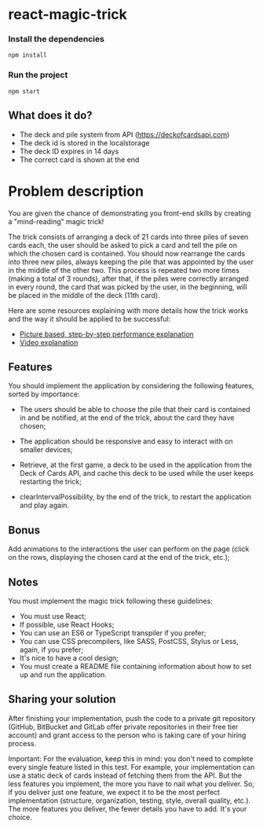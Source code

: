 # react-magic-trick

### Install the dependencies
`npm install`

### Run the project
`npm start`

## What does it do?
- The deck and pile system from API (https://deckofcardsapi.com)
- The deck id is stored in the localstorage
- The deck ID expires in 14 days
- The correct card is shown at the end
# Problem description
You are given the chance of demonstrating you front-end skills by creating a "mind-reading" magic trick!

The trick consists of arranging a deck of 21 cards into three piles of seven cards each, the user should be asked to pick a card and tell the pile on which the chosen card is contained. You should now rearrange the cards into three new piles, always keeping the pile that was appointed by the user in the middle of the other two. This process is repeated two more times (making a total of 3 rounds), after that, if the piles were correctly arranged in every round, the card that was picked by the user, in the beginning, will be placed in the middle of the deck (11th card).

Here are some resources explaining with more details how the trick works and the way it should be applied to be successful:

- [Picture based, step-by-step performance explanation](https://www.wikihow.com/Do-a-21-Card-Card-Trick)
- [Video explanation](https://www.youtube.com/watch?v=up0rWk_Q4tY&ab_channel=TearingLogic)

## Features
You should implement the application by considering the following features, sorted by importance:

- The users should be able to choose the pile that their card is contained in and be notified, at the end of the trick, about the card they have chosen;

- The application should be responsive and easy to interact with on smaller devices;

- Retrieve, at the first game, a deck to be used in the application from the Deck of Cards API, and cache this deck to be used while the user keeps restarting the trick;

- clearIntervalPossibility, by the end of the trick, to restart the application and play again.

 

## Bonus
Add animations to the interactions the user can perform on the page (click on the rows, displaying the chosen card at the end of the trick, etc.);

## Notes
You must implement the magic trick following these guidelines:

- You must use React;
- If possible, use React Hooks;
- You can use an ES6 or TypeScript transpiler if you prefer;
- You can use CSS precompilers, like SASS, PostCSS, Stylus or Less, again, if you prefer;
- It's nice to have a cool design;
- You must create a README file containing information about how to set up and run the application.

## Sharing your solution
After finishing your implementation, push the code to a private git repository (GitHub, BitBucket and GitLab offer private repositories in their free tier account) and grant access to the person who is taking care of your hiring process.

Important: For the evaluation, keep this in mind: you don't need to complete every single feature listed in this test. For example, your implementation can use a static deck of cards instead of fetching them from the API. But the less features you implement, the more you have to nail what you deliver. So, if you deliver just one feature, we expect it to be the most perfect implementation (structure, organization, testing, style, overall quality, etc.). The more features you deliver, the fewer details you have to add. It's your choice.
